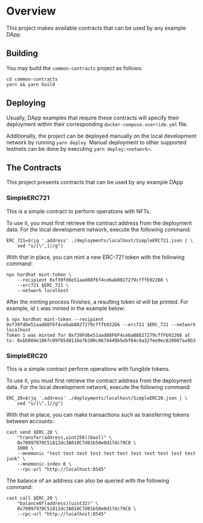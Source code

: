 <!-- markdownlint-disable MD013 -->

# Overview

This project makes available contracts that can be used by any example DApp.

## Building

You may build the `common-contracts` project as follows:

```shell
cd common-contracts
yarn && yarn build
```

## Deploying

Usually, DApp examples that require these contracts will specify their deployment within their corresponding `docker-compose.override.yml` file.

Additionally, the project can be deployed manually on the local development network by running `yarn deploy`. Manual deployment to other supported testnets can be done by executing `yarn deploy:<network>`.

## The Contracts

This project presents contracts that can be used by any example DApp

### SimpleERC721

This is a simple contract to perform operations with NFTs.

To use it, you must first retrieve the contract address from the deployment data.
For the local development network, execute the following command:

```shell
ERC_721=$(jq '.address' ./deployments/localhost/SimpleERC721.json | \
    sed "s/[\",]//g")
```

With that in place, you can mint a new ERC-721 token with the following command:

```shell
npx hardhat mint-token \
    --recipient 0xf39fd6e51aad88f6f4ce6ab8827279cfffb92266 \
    --erc721 $ERC_721 \
    --network localhost
```

After the minting process finishes, a resulting token *id* will be printed.
For example, *id* `1` was minted in the example below:

```shell
$ npx hardhat mint-token --recipient 0xf39fd6e51aad88f6f4ce6ab8827279cfffb92266 --erc721 $ERC_721 --network localhost
Token 1 was minted for 0xf39Fd6e51aad88F6F4ce6aB8827279cffFb92266 at tx: 0xbb884e186fc09f65d8116e7b100c0674449b5ebf04c9a32fee9ec828007aa9b3
```

### SimpleERC20

This is a simple contract perform operations with fungible tokens.

To use it, you must first retrieve the contract address from the deployment data.
For the local development network, execute the following command:

```shell
ERC_20=$(jq '.address' ./deployments/localhost/SimpleERC20.json | \
    sed "s/[\",]//g")
```

With that in place, you can make transactions such as transferring tokens between accounts:

```shell
cast send $ERC_20 \
    "transfer(address,uint256)(bool)" \
    0x70997970C51812dc3A010C7d01b50e0d17dc79C8 \
    1000 \
    --mnemonic "test test test test test test test test test test test junk" \
    --mnemonic-index 0 \
    --rpc-url "http://localhost:8545"
```

The balance of an address can also be queried with the following command:

```shell
cast call $ERC_20 \
    "balanceOf(address)(uint32)" \
    0x70997970C51812dc3A010C7d01b50e0d17dc79C8 \
    --rpc-url "http://localhost:8545"
```
